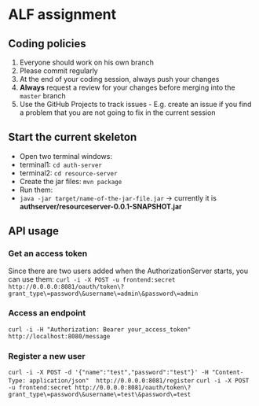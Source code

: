 # ALF assignment

## Coding policies
1. Everyone should work on his own branch
2. Please commit regularly
3. At the end of your coding session, always push your changes
4. **Always** request a review for your changes before merging into the `master` branch
5. Use the GitHub Projects to track issues - E.g. create an issue if you find a problem that you are not going to fix in the current session

## Start the current skeleton
- Open two terminal windows:
 - terminal1: `cd auth-server`
 - terminal2: `cd resource-server`
- Create the jar files: `mvn package`
- Run them:
 - `java -jar target/name-of-the-jar-file.jar` -> currently it is **authserver/resourceserver-0.0.1-SNAPSHOT.jar**
 

## API usage

### Get an access token
Since there are two users added when the AuthorizationServer starts, you can use them:
`curl -i -X POST -u frontend:secret http://0.0.0.0:8081/oauth/token\?grant_type\=password\&username\=admin\&password\=admin`

### Access an endpoint
`curl -i -H "Authorization: Bearer your_access_token" http://localhost:8080/message`

### Register a new user
`curl -i -X POST -d '{"name":"test","password":"test"}' -H "Content-Type: application/json"  http://0.0.0.0:8081/register`
`curl -i -X POST -u frontend:secret http://0.0.0.0:8081/oauth/token\?grant_type\=password\&username\=test\&password\=test`